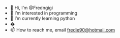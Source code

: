 - 👋 Hi, I’m @Fredngigi
- 👀 I’m interested in programming
- 🌱 I’m currently learning python
- �
- 📫 How to reach me, email fredie90@hotmail.com

<!---
Fredngigi/Fredngigi is a ✨ special ✨ repository because its `README.md` (this file) appears on your GitHub profile.
You can click the Preview link to take a look at your changes.
--->
